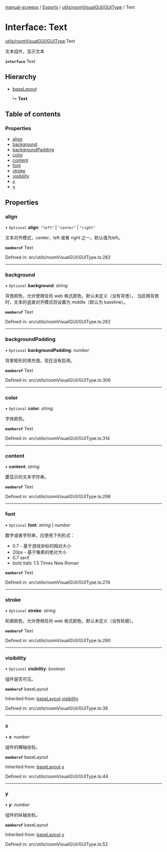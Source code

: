 [manual-screeps](../README.md) / [Exports](../modules.md) / [utils/roomVisualGUI/GUIType](../modules/utils_roomvisualgui_guitype.md) / Text

# Interface: Text

[utils/roomVisualGUI/GUIType](../modules/utils_roomvisualgui_guitype.md).Text

文本组件，显示文本

**`interface`** Text

## Hierarchy

- [*baseLayout*](utils_roomvisualgui_guitype.baselayout.md)

  ↳ **Text**

## Table of contents

### Properties

- [align](utils_roomvisualgui_guitype.text.md#align)
- [background](utils_roomvisualgui_guitype.text.md#background)
- [backgroundPadding](utils_roomvisualgui_guitype.text.md#backgroundpadding)
- [color](utils_roomvisualgui_guitype.text.md#color)
- [content](utils_roomvisualgui_guitype.text.md#content)
- [font](utils_roomvisualgui_guitype.text.md#font)
- [stroke](utils_roomvisualgui_guitype.text.md#stroke)
- [visibility](utils_roomvisualgui_guitype.text.md#visibility)
- [x](utils_roomvisualgui_guitype.text.md#x)
- [y](utils_roomvisualgui_guitype.text.md#y)

## Properties

### align

• `Optional` **align**: ``"left"`` \| ``"center"`` \| ``"right"``

文本对齐模式，center，left 或者 right 之一。默认值为left。

**`memberof`** Text

Defined in: src/utils/roomVisualGUI/GUIType.ts:282

___

### background

• `Optional` **background**: *string*

背景颜色，允许使用任何 web 格式颜色，默认未定义（没有背景）。
当启用背景时，文本的竖直对齐模式将设置为 middle（默认为 baseline）。

**`memberof`** Text

Defined in: src/utils/roomVisualGUI/GUIType.ts:262

___

### backgroundPadding

• `Optional` **backgroundPadding**: *number*

背景矩形的填充值，现在没有启用。

**`memberof`** Text

Defined in: src/utils/roomVisualGUI/GUIType.ts:306

___

### color

• `Optional` **color**: *string*

字体颜色。

**`memberof`** Text

Defined in: src/utils/roomVisualGUI/GUIType.ts:314

___

### content

• **content**: *string*

要显示的文本字符串。

**`memberof`** Text

Defined in: src/utils/roomVisualGUI/GUIType.ts:298

___

### font

• `Optional` **font**: *string* \| *number*

数字或者字符串，应使用下列形式：
* 0.7 - 基于游戏坐标的相对大小
* 20px - 基于像素的绝对大小
* 0.7 serif
* bold italic 1.5 Times New Roman

**`memberof`** Text

Defined in: src/utils/roomVisualGUI/GUIType.ts:274

___

### stroke

• `Optional` **stroke**: *string*

轮廓颜色，允许使用任何 web 格式颜色，默认未定义（没有轮廓）。

**`memberof`** Text

Defined in: src/utils/roomVisualGUI/GUIType.ts:290

___

### visibility

• `Optional` **visibility**: *boolean*

组件是否可见。

**`memberof`** baseLayout

Inherited from: [baseLayout](utils_roomvisualgui_guitype.baselayout.md).[visibility](utils_roomvisualgui_guitype.baselayout.md#visibility)

Defined in: src/utils/roomVisualGUI/GUIType.ts:36

___

### x

• **x**: *number*

组件的横轴坐标。

**`memberof`** baseLayout

Inherited from: [baseLayout](utils_roomvisualgui_guitype.baselayout.md).[x](utils_roomvisualgui_guitype.baselayout.md#x)

Defined in: src/utils/roomVisualGUI/GUIType.ts:44

___

### y

• **y**: *number*

组件的纵轴坐标。

**`memberof`** baseLayout

Inherited from: [baseLayout](utils_roomvisualgui_guitype.baselayout.md).[y](utils_roomvisualgui_guitype.baselayout.md#y)

Defined in: src/utils/roomVisualGUI/GUIType.ts:52
